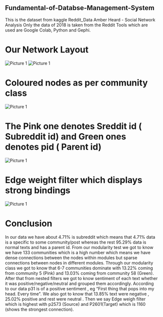 ## Fundamental-of-Databse-Management-System

This is the dataset from kaggle Reddit_Data Amber Heard - Social Network Analysis
Only the data of 2018 is taken from the Reddit
Tools which are used are Google Colab, Python and Gephi.

# Our Network Layout
![Picture 1](https://user-images.githubusercontent.com/93224923/163781968-d25714f6-8a8d-4d85-9929-0b847cd6888c.png)
![Picture 1](https://user-images.githubusercontent.com/93224923/163782005-f136189b-4f33-4538-b5ac-d2a812aa22a0.png)

# Coloured nodes as per community class
![Picture 1](https://user-images.githubusercontent.com/93224923/163782120-1afee289-2fba-4256-91fe-9fe6163fca34.png)

# The Pink one denotes Sreddit id ( Subreddit id) and Green ones denotes pid ( Parent id) 
![Picture 1](https://user-images.githubusercontent.com/93224923/163782541-517720bc-ce21-4cdf-975d-d437bd2e5b2d.png)

# Edge weight filter which displays strong bindings
![Picture 1](https://user-images.githubusercontent.com/93224923/163782668-39989e0b-5af0-4f14-8067-98f67301d1ed.png)

# Conclusion
In our data we have about 4.71% is subreddit which means that 4.71% data is a specific to some community/post whereas the rest 95.29% data is normal texts and has a parent id. From our modularity test we got to know we have 133 communities which is a high number which means we have dense connections between the nodes within modules but sparse connections between nodes in different modules. Through our modularity class we got to know that 6-7 communities dominate with 13.22% coming from community 5 (Pink) and 13.03% coming from community 58 (Green). After that from nested filters we got to know sentiment of each text whether it was positive/negative/neutral and grouped them accordingly. According to our data p31 is of a  positive sentiment , eg “First thing that pops into my head. Every time". We also got to know that 13.85% text were negative , 25.02% positive and rest were neutral . Then we say Edge weigh filter which is highest with p2573 (Source) and P2601(Target) which is 1160 (shows the strongest connection).

